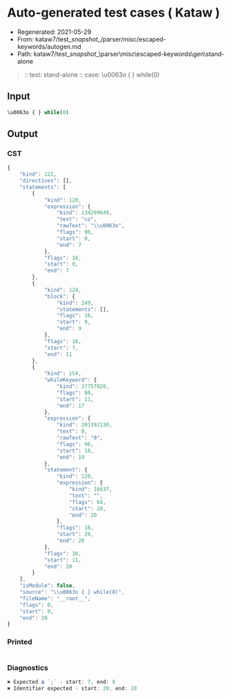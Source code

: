 # Auto-generated test cases ( Kataw )
- Regenerated: 2021-05-29
- From: kataw7/test\__snapshot__/parser/misc/escaped-keywords/autogen.md
- Path: kataw7/test\__snapshot__\parser\misc\escaped-keywords\gen\stand-alone
> :: test: stand-alone
> :: case: \u0063o { } while(0)
## Input

`````js
\u0063o { } while(0)
`````
## Output

### CST

```javascript
{
    "kind": 122,
    "directives": [],
    "statements": [
        {
            "kind": 120,
            "expression": {
                "kind": 134299649,
                "text": "co",
                "rawText": "\\u0063o",
                "flags": 96,
                "start": 0,
                "end": 7
            },
            "flags": 16,
            "start": 0,
            "end": 7
        },
        {
            "kind": 124,
            "block": {
                "kind": 249,
                "statements": [],
                "flags": 16,
                "start": 9,
                "end": 9
            },
            "flags": 16,
            "start": 7,
            "end": 11
        },
        {
            "kind": 154,
            "whileKeyword": {
                "kind": 37757028,
                "flags": 80,
                "start": 11,
                "end": 17
            },
            "expression": {
                "kind": 201392130,
                "text": 0,
                "rawText": "0",
                "flags": 96,
                "start": 18,
                "end": 19
            },
            "statement": {
                "kind": 120,
                "expression": {
                    "kind": 16637,
                    "text": "",
                    "flags": 64,
                    "start": 20,
                    "end": 20
                },
                "flags": 16,
                "start": 20,
                "end": 20
            },
            "flags": 16,
            "start": 11,
            "end": 20
        }
    ],
    "isModule": false,
    "source": "\\u0063o { } while(0)",
    "fileName": "__root__",
    "flags": 0,
    "start": 0,
    "end": 20
}
```

### Printed

```javascript

```

### Diagnostics

```javascript
✖ Expected a `;` - start: 7, end: 9
✖ Identifier expected - start: 20, end: 20

```

